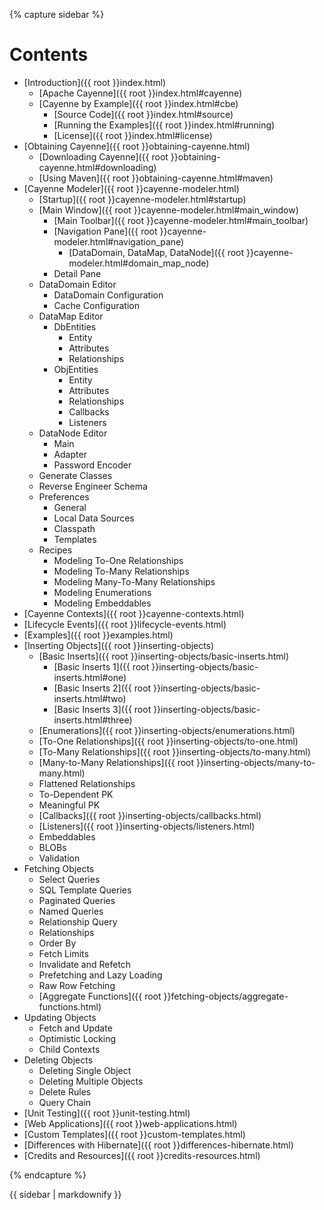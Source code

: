 <!---
The sidebar is included by the page layout.  Because included
files are not processed through Markdown syntax, the content
is captured in the 'sidebar' variable, then ran through the
'markdownify' plugin at the bottom to translate Markdown to
HTML in the included layout.
-->

{% capture sidebar %}

# Contents

* [Introduction]({{ root }}index.html)
  * [Apache Cayenne]({{ root }}index.html#cayenne)
  * [Cayenne by Example]({{ root }}index.html#cbe)
    * [Source Code]({{ root }}index.html#source)
    * [Running the Examples]({{ root }}index.html#running)
    * [License]({{ root }}index.html#license)
* [Obtaining Cayenne]({{ root }}obtaining-cayenne.html)
  * [Downloading Cayenne]({{ root }}obtaining-cayenne.html#downloading)
  * [Using Maven]({{ root }}obtaining-cayenne.html#maven)
* [Cayenne Modeler]({{ root }}cayenne-modeler.html)
  * [Startup]({{ root }}cayenne-modeler.html#startup)
  * [Main Window]({{ root }}cayenne-modeler.html#main_window)
    * [Main Toolbar]({{ root }}cayenne-modeler.html#main_toolbar)
    * [Navigation Pane]({{ root }}cayenne-modeler.html#navigation_pane)
      * [DataDomain, DataMap, DataNode]({{ root }}cayenne-modeler.html#domain_map_node)
    * Detail Pane
  * DataDomain Editor
    * DataDomain Configuration
    * Cache Configuration
  * DataMap Editor
    * DbEntities
      * Entity
      * Attributes
      * Relationships
    * ObjEntities
      * Entity
      * Attributes
      * Relationships
      * Callbacks
      * Listeners
  * DataNode Editor
    * Main
    * Adapter
    * Password Encoder
  * Generate Classes
  * Reverse Engineer Schema
  * Preferences
    * General
    * Local Data Sources
    * Classpath
    * Templates
  * Recipes
    * Modeling To-One Relationships
    * Modeling To-Many Relationships
    * Modeling Many-To-Many Relationships
    * Modeling Enumerations
    * Modeling Embeddables
* [Cayenne Contexts]({{ root }}cayenne-contexts.html)
* [Lifecycle Events]({{ root }}lifecycle-events.html)
* [Examples]({{ root }}examples.html)
* [Inserting Objects]({{ root }}inserting-objects)
  * [Basic Inserts]({{ root }}inserting-objects/basic-inserts.html)
    * [Basic Inserts 1]({{ root }}inserting-objects/basic-inserts.html#one)
    * [Basic Inserts 2]({{ root }}inserting-objects/basic-inserts.html#two)
    * [Basic Inserts 3]({{ root }}inserting-objects/basic-inserts.html#three)
  * [Enumerations]({{ root }}inserting-objects/enumerations.html)
  * [To-One Relationships]({{ root }}inserting-objects/to-one.html)
  * [To-Many Relationships]({{ root }}inserting-objects/to-many.html)
  * [Many-to-Many Relationships]({{ root }}inserting-objects/many-to-many.html)
  * Flattened Relationships
  * To-Dependent PK
  * Meaningful PK
  * [Callbacks]({{ root }}inserting-objects/callbacks.html)
  * [Listeners]({{ root }}inserting-objects/listeners.html)
  * Embeddables
  * BLOBs
  * Validation
* Fetching Objects
  * Select Queries
  * SQL Template Queries
  * Paginated Queries
  * Named Queries
  * Relationship Query
  * Relationships
  * Order By
  * Fetch Limits
  * Invalidate and Refetch
  * Prefetching and Lazy Loading
  * Raw Row Fetching
  * [Aggregate Functions]({{ root }}fetching-objects/aggregate-functions.html)
* Updating Objects
  * Fetch and Update
  * Optimistic Locking
  * Child Contexts
* Deleting Objects
  * Deleting Single Object
  * Deleting Multiple Objects
  * Delete Rules
  * Query Chain
* [Unit Testing]({{ root }}unit-testing.html)
* [Web Applications]({{ root }}web-applications.html)
* [Custom Templates]({{ root }}custom-templates.html)
* [Differences with Hibernate]({{ root }}differences-hibernate.html)
* [Credits and Resources]({{ root }}credits-resources.html)

{% endcapture %}

{{ sidebar | markdownify }}
